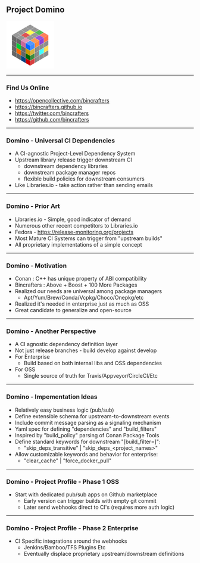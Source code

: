 ## Project Domino

![Image](./assets/BcCube128.png)

---
### Find Us Online

* https://opencollective.com/bincrafters
* https://bincrafters.github.io
* https://twitter.com/bincrafters
* https://github.com/bincrafters

---
### Domino - Universal CI Dependencies
* A CI-agnostic Project-Level Dependency System
* Upstream library release trigger downstream CI 
	* downstream dependency libraries
	* downstream package manager repos
	* flexible build policies for downstream consumers 
* Like Libraries.io - take action rather than sending emails

---
### Domino - Prior Art
* Libraries.io - Simple, good indicator of demand
* Numerous other recent competitors to Libraries.io
* Fedora - https://release-monitoring.org/projects
* Most Mature CI Systems can trigger from "upstream builds"
* All proprietary implementations of a simple concept

---
### Domino - Motivation
* Conan : C++ has unique property of ABI compatibility 
* Bincrafters : Above + Boost + 100 More Packages
* Realized our needs are universal among package managers
	* Apt/Yum/Brew/Conda/Vcpkg/Choco/Onepkg/etc
* Realized it's needed in enterprise just as much as OSS
* Great candidate to generalize and open-source

---
### Domino - Another Perspective
* A CI agnostic dependency definition layer
* Not just release branches - build develop against develop
* For Enterprise
	* Build based on both internal libs and OSS dependencies
* For OSS
	* Single source of truth for Travis/Appveyor/CircleCI/Etc

---
### Domino - Impementation Ideas
* Relatively easy business logic (pub/sub)
* Define extensible schema for upstream-to-downstream events
* Include commit message parsing as a signaling mechanism 
* Yaml spec for defining "dependencies" and "build_filters"
* Inspired by "build_policy" parsing of Conan Package Tools
* Define standard keywords for downstream "[build_filter=]":
	* "skip_deps_transitive" | "skip_deps_<project_names>"
* Allow customizable keywords and behavior for enterprise:
	* "clear_cache" | "force_docker_pull"

---
### Domino - Project Profile - Phase 1 OSS
* Start with dedicated pub/sub apps on Github marketplace 
	* Early version can trigger builds with empty git commit
	* Later send webhooks direct to CI's (requires more auth logic)
---
	
### Domino - Project Profile - Phase 2 Enterprise
* CI Specific integrations around the webhooks
	* Jenkins/Bamboo/TFS Plugins Etc
	* Eventually displace proprietary upstream/downstream definitions

